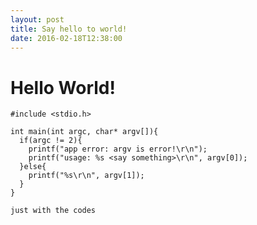 ```yaml
---
layout: post
title: Say hello to world!
date: 2016-02-18T12:38:00
---
```

# Hello World!
```
#include <stdio.h>

int main(int argc, char* argv[]){
  if(argc != 2){
    printf("app error: argv is error!\r\n");
    printf("usage: %s <say something>\r\n", argv[0]);
  }else{
    printf("%s\r\n", argv[1]);
  }
}

```
`just with the codes`
